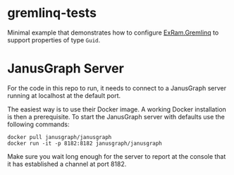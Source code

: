 # gremlinq-tests

Minimal example that demonstrates how to configure [ExRam.Gremlinq](https://github.com/ExRam/ExRam.Gremlinq) to support properties of type `Guid`.

# JanusGraph Server

For the code in this repo to run, it needs to connect to a JanusGraph server running at localhost at the default port.

The easiest way is to use their Docker image. A working Docker installation is then a prerequisite. To start the JanusGraph server with defaults use the following commands:

```
docker pull janusgraph/janusgraph
docker run -it -p 8182:8182 janusgraph/janusgraph
```

Make sure you wait long enough for the server to report at the console that it has established a channel at port 8182.
